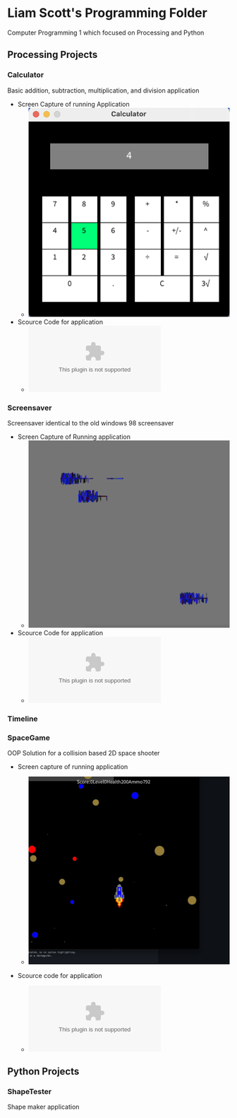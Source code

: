 # Liam Scott's Programming Folder
Computer Programming 1 which focused on Processing and Python

## Processing Projects

### Calculator
Basic addition, subtraction, multiplication, and division application
  * Screen Capture of running Application
    * ![Calculator](https://github.com/LemScoot/IhopeIcaneditthis/blob/gh-pages/images/Calculator%20Pic.png?raw=true) 
  * Scource Code for application
    * ![Source Code for Calculator](https://github.com/LemScoot/IhopeIcaneditthis/blob/gh-pages/SRC/Calculator.zip)

### Screensaver
Screensaver identical to the old windows 98 screensaver
  * Screen Capture of Running application
    * ![Screensaver](https://github.com/LemScoot/IhopeIcaneditthis/blob/gh-pages/images/Screensaver%20Pic.png?raw=true)
  * Scource Code for application
    * ![Scource Code for Screensaver](https://github.com/LemScoot/IhopeIcaneditthis/blob/gh-pages/SRC/Screensaver.zip)

### Timeline

### SpaceGame
OOP Solution for a collision based 2D space shooter
* Screen capture of running application
  * ![SpaceGame](https://github.com/LemScoot/IhopeIcaneditthis/blob/gh-pages/images/SpaceGame%20Pic.png?raw=true)

* Scource code for application
  * ![Scource Code for SpaceGame](https://github.com/LemScoot/IhopeIcaneditthis/blob/gh-pages/SRC/Space_Game.zip)

## Python Projects

### ShapeTester
Shape maker application
